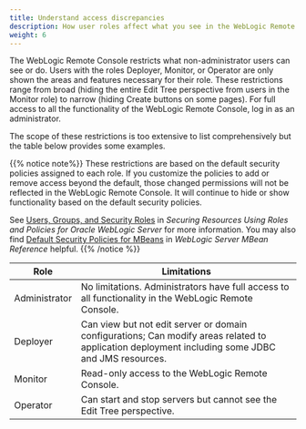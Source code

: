 ```yaml
---
title: Understand access discrepancies
description: How user roles affect what you see in the WebLogic Remote Console
weight: 6
---
```


The WebLogic Remote Console restricts what non-administrator users can see or do. Users with the roles Deployer, Monitor, or Operator are only shown the areas and features necessary for their role. These restrictions range from broad (hiding the entire Edit Tree perspective from users in the Monitor role) to narrow (hiding Create buttons on some pages). For full access to all the functionality of the WebLogic Remote Console, log in as an administrator.

The scope of these restrictions is too extensive to list comprehensively but the table below provides some examples.

{{% notice note%}}
These restrictions are based on the default security policies assigned to each role. If you customize the policies to add or remove access beyond the default, those changed permissions will not be reflected in the WebLogic Remote Console. It will continue to hide or show functionality based on the default security policies.

See [Users, Groups, and Security Roles](https://docs.oracle.com/en/middleware/standalone/weblogic-server/14.1.1.0/roles/secroles.html#GUID-A313D8DB-50DB-43EE-8BA1-EDECDC0DE2FE) in *Securing Resources Using Roles and Policies for Oracle WebLogic Server* for more information. You may also find [Default Security Policies for MBeans](https://docs.oracle.com/en/middleware/standalone/weblogic-server/14.1.1.0/wlmbr/common/mbeansecroles.html) in *WebLogic Server MBean Reference* helpful.
{{% /notice %}}

|Role | Limitations|
|---|---|
|Administrator | No limitations. Administrators have full access to all functionality in the WebLogic Remote Console.|
|Deployer | Can view but not edit server or domain configurations; Can modify areas related to application deployment including some JDBC and JMS resources.|
|Monitor | Read-only access to the WebLogic Remote Console.|
|Operator | Can start and stop servers but cannot see the Edit Tree perspective.|
